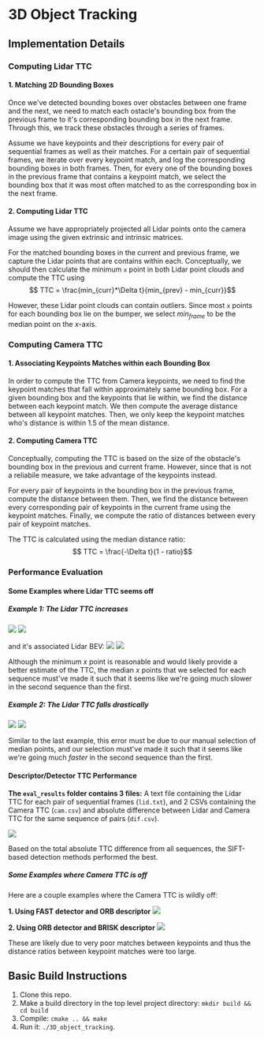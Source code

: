 # 3D Object Tracking

## Implementation Details

### Computing Lidar TTC
#### 1. Matching 2D Bounding Boxes
Once we've detected bounding boxes over obstacles between one frame and the next, 
we need to match each ostacle's bounding box from the previous frame to it's corresponding bounding box in the next frame. Through this, we track these obstacles through a series of frames. 

Assume we have keypoints and their descriptions for every pair of sequential frames as well as their matches. For a certain pair of sequential frames, we iterate over every keypoint match, and log the corresponding bounding boxes in both frames. Then, for every one of the bounding boxes in the previous frame that contains a keypoint match, we select the bounding box that it was most often matched to as the corresponding box in the next frame. 

#### 2. Computing Lidar TTC
Assume we have appropriately projected all Lidar points onto the camera image using the given extrinsic and intrinsic matrices. 

For the matched bounding boxes in the current and previous frame, we capture the Lidar points that are contains within each. Conceptually, we should then calculate the minimum `x` point in both Lidar point clouds and compute the TTC using 
$$ TTC = \frac{min_{curr}*\Delta t}{min_{prev} - min_{curr}}$$

However, these Lidar point clouds can contain outliers. Since most `x` points for each bounding box lie on the bumper, we select $min_{frame}$ to be the median point on the $x$-axis. 

### Computing Camera TTC
#### 1. Associating Keypoints Matches within each Bounding Box
In order to compute the TTC from Camera keypoints, we need to find the keypoint matches that fall within approximately same bounding box. For a given bounding box and the keypoints that lie within, we find the distance between each keypoint match. 
We then compute the average distance between all keypoint matches. Then, we only keep
the keypoint matches who's distance is within 1.5 of the mean distance. 

#### 2. Computing Camera TTC
Conceptually, computing the TTC is based on the size of the obstacle's bounding box in the previous and current frame. However, since that is not a reliabile measure, we take advantage of the keypoints instead. 

For every pair of keypoints in the bounding box in the previous frame, compute the distance between them. Then, we find the distance between every corresponding pair of keypoints in the current frame using the keypoint matches. Finally, we compute the ratio of distances between every pair of keypoint matches. 

The TTC is calculated using the median distance ratio: $$ TTC = \frac{-\Delta t}{1 - ratio}$$

### Performance Evaluation
#### Some Examples where Lidar TTC seems off

##### Example 1: The Lidar TTC increases
![](images/results/lidar_0.png)
![](images/results/lidar_1.png)

and it's associated Lidar BEV:
![](images/results/lidar_3d_0.png)
![](images/results/lidar_3d_1.png)

Although the minimum $x$ point is reasonable and would likely provide a better estimate of the TTC, the median $x$ points that we selected for each sequence must've made it such that it seems like we're going much slower in the second sequence than the first. 

##### Example 2: The Lidar TTC falls drastically
![](images/results/lidar_2.png)
![](images/results/lidar_3.png)

Similar to the last example, this error must be due to our manual selection of median points, and our selection must've made it such that it seems like we're going much _faster_ in the second sequence than the first. 

#### Descriptor/Detector TTC Performance
**The `eval_results` folder contains 3 files:** A text file containing the Lidar TTC for each pair of sequential frames (`lid.txt`), and 2 CSVs containing the Camera TTC (`cam.csv`) and absolute difference between Lidar and Camera TTC for the same sequence of pairs (`dif.csv`).

![](images/results/log_scale_ttc_diff.png)

Based on the total absolute TTC difference from all sequences, the SIFT-based detection methods performed the best. 

##### Some Examples where Camera TTC is off
Here are a couple examples where the Camera TTC is wildly off: 

**1. Using FAST detector and ORB descriptor**
![](images/results/cam_0.png)

**2. Using ORB detector and BRISK descriptor**
![](images/results/cam_1.png)

These are likely due to very poor matches between keypoints and thus the distance ratios between keypoint matches were too large. 

## Basic Build Instructions

1. Clone this repo.
2. Make a build directory in the top level project directory: `mkdir build && cd build`
3. Compile: `cmake .. && make`
4. Run it: `./3D_object_tracking`.
